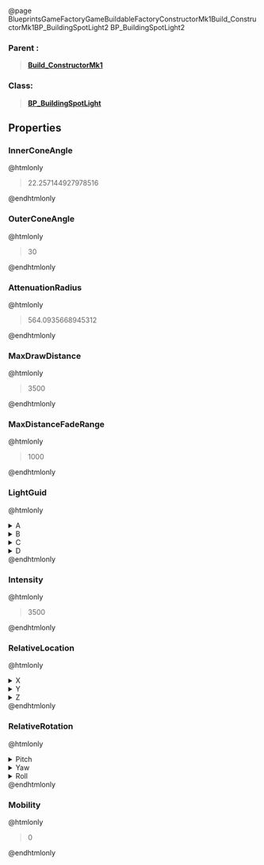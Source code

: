 @page BlueprintsGameFactoryGameBuildableFactoryConstructorMk1Build_ConstructorMk1BP_BuildingSpotLight2 BP_BuildingSpotLight2
### Parent :
<b><a href="_blueprints_game_factory_game_buildable_factory_constructor_mk1_build__constructor_mk1.html"><blockquote>Build_ConstructorMk1</blockquote></a></b>
### Class:
<b><a href="_blueprints_game_factory_game_buildable-shared_shared_parts_b_p__building_spot_light.html"><blockquote>BP_BuildingSpotLight</blockquote></a></b>
## Properties
### InnerConeAngle
@htmlonly
<blockquote>22.257144927978516</blockquote>
@endhtmlonly

### OuterConeAngle
@htmlonly
<blockquote>30</blockquote>
@endhtmlonly

### AttenuationRadius
@htmlonly
<blockquote>564.0935668945312</blockquote>
@endhtmlonly

### MaxDrawDistance
@htmlonly
<blockquote>3500</blockquote>
@endhtmlonly

### MaxDistanceFadeRange
@htmlonly
<blockquote>1000</blockquote>
@endhtmlonly

### LightGuid
@htmlonly
<details>
 <summary>A</summary>
<blockquote>-1968343725</blockquote>
</details>
<details>
 <summary>B</summary>
<blockquote>1340664864</blockquote>
</details>
<details>
 <summary>C</summary>
<blockquote>-659063124</blockquote>
</details>
<details>
 <summary>D</summary>
<blockquote>-1216244352</blockquote>
</details>
@endhtmlonly

### Intensity
@htmlonly
<blockquote>3500</blockquote>
@endhtmlonly

### RelativeLocation
@htmlonly
<details>
 <summary>X</summary>
<blockquote>0.0031565751414746046</blockquote>
</details>
<details>
 <summary>Y</summary>
<blockquote>-417.73297119140625</blockquote>
</details>
<details>
 <summary>Z</summary>
<blockquote>540.889404296875</blockquote>
</details>
@endhtmlonly

### RelativeRotation
@htmlonly
<details>
 <summary>Pitch</summary>
<blockquote>-77.89402770996094</blockquote>
</details>
<details>
 <summary>Yaw</summary>
<blockquote>-89.99935150146484</blockquote>
</details>
<details>
 <summary>Roll</summary>
<blockquote>180.0020294189453</blockquote>
</details>
@endhtmlonly

### Mobility
@htmlonly
<blockquote>0</blockquote>
@endhtmlonly

